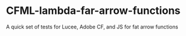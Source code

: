# CFML-lambda-far-arrow-functions
A quick set of tests for Lucee, Adobe CF, and JS for fat arrow functions
